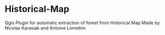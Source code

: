 # Historical-Map
Qgis Plugin for automatic extraction of forest from Historical Map
Made by Nicolas Karasiak and Antoine Lomellini
